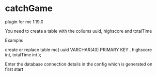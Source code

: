 # catchGame
plugin for mc 1.19.0

You need to creata a table with the collums uuid, highscore and totalTime

Example:

create or replace table mc(
                         uuid VARCHAR(40) PRIMARY KEY ,
                         highscore int,
                         totalTime int
);


Enter the database connection details in the config which is generated on first start 



